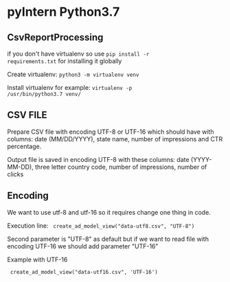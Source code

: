 # pyIntern Python3.7

## CsvReportProcessing

if you don't have virtualenv so use <code>pip install -r requirements.txt</code> for installing it globally

Create virtualenv: <code>python3 -m virtualenv venv</code>

Install virtualenv for example: <code>virtualenv -p /usr/bin/python3.7 venv/</code>

## CSV FILE

Prepare CSV file with encoding UTF-8 or UTF-16 which should have with columns: date (MM/DD/YYYY), state name, number of impressions and CTR percentage.

Output file is saved in encoding UTF-8 with these columns: date (YYYY-MM-DD), three letter country code, number of impressions, number of clicks 

## Encoding

We want to use utf-8 and utf-16 so it requires change one thing in code.

Execution line: <code> create_ad_model_view("data-utf8.csv", "UTF-8") </code>

Second parameter is "UTF-8" as default but if we want to read file with encoding UTF-16 we should add parameter "UTF-16"

Example with UTF-16

<code> create_ad_model_view("data-utf16.csv", 'UTF-16') </code>
